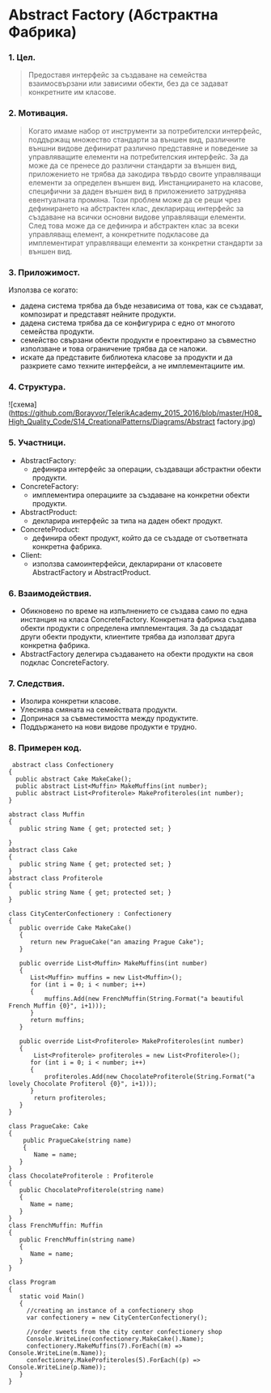 ﻿# Abstract Factory (Абстрактна Фабрика)

### 1. Цел.
> Предоставя интерфейс за създаване на семейства взаимосвързани или зависими обекти, без да се задават конкретните им класове.

### 2. Мотивация.
> Когато имаме набор от инструменти за потребителски интерфейс, поддържащ множество стандарти за външен вид, различните външни 
видове дефинират различно представяне и поведение за управляващите елементи на потребителския интерфейс. За да може да се 
пренесе до различни стандарти за външен вид, приложението не трябва да закодира твърдо своите управляващи елементи за определен 
външен вид. Инстанциирането на класове, специфични за даден външен вид в приложението затруднява евентуалната промяна.
> Този проблем може да се реши чрез дефинирането на абстрактен клас, деклариращ интерфейс за създаване на всички основни 
видове управляващи елементи. След това може да се дефинира и абстрактен клас за всеки управляващ елемент, а конкретните 
подкласове да имплементират управляващи елементи за конкретни стандарти за външен вид.

### 3. Приложимост.
Използва се когато:
* дадена система трябва да бъде независима от това, как се създават, композират и представят нейните продукти.
* дадена система трябва да се конфигурира с едно от многото семейства продукти.
* семейство свързани обекти продукти е проектирано за съвместно използване и това ограничение трябва да се наложи.
* искате да представите библиотека класове за продукти и да разкриете само техните интерфейси, а не имплементациите им.

### 4. Структура.
![схема](https://github.com/Borayvor/TelerikAcademy_2015_2016/blob/master/H08_High_Quality_Code/S14_CreationalPatterns/Diagrams/Abstract factory.jpg)

### 5. Участници.
* AbstractFactory:
    * дефинира интерфейс за операции, създаващи абстрактни обекти продукти. 
* ConcreteFactory:
    * имплементира операциите за създаване на конкретни обекти продукти.
* AbstractProduct:
    * декларира интерфейс за типа на даден обект продукт.
* ConcreteProduct:
    * дефинира обект продукт, който да се създаде от съответната конкретна фабрика.
* Client:
    * използва самоинтерфейси, декларирани от класовете AbstractFactory и AbstractProduct.

### 6. Взаимодействия.
* Обикновено по време на изпълнението се създава само по една инстанция на класа ConcreteFactory. Конкретната фабрика 
създава обекти продукти с определена имплементация. За да създадат други обекти продукти, клиентите трябва да 
използват друга конкретна фабрика.
* AbstractFactory делегира създаването на обекти продукти на своя подклас ConcreteFactory.

### 7. Следствия.
* Изолира конкретни класове.
* Улеснява смяната на семействата продукти.
* Допринася за съвместимостта между продуктите.
* Поддържането на нови видове продукти е трудно.

### 8. Примерен код.
```
 abstract class Confectionery
{
  public abstract Cake MakeCake();
  public abstract List<Muffin> MakeMuffins(int number);
  public abstract List<Profiterole> MakeProfiteroles(int number);
}
```
```
abstract class Muffin
{
   public string Name { get; protected set; }

}
abstract class Cake
{
   public string Name { get; protected set; }
}
abstract class Profiterole
{
   public string Name { get; protected set; }
}
```

```
class CityCenterConfectionery : Confectionery
{
   public override Cake MakeCake()
   {
      return new PragueCake("an amazing Prague Cake");
   }

   public override List<Muffin> MakeMuffins(int number)
   {
      List<Muffin> muffins = new List<Muffin>();
      for (int i = 0; i < number; i++)
      {
          muffins.Add(new FrenchMuffin(String.Format("a beautiful French Muffin {0}", i+1)));
      }
      return muffins;
   }

   public override List<Profiterole> MakeProfiteroles(int number)
   {
       List<Profiterole> profiteroles = new List<Profiterole>();
      for (int i = 0; i < number; i++)
      {
          profiteroles.Add(new ChocolateProfiterole(String.Format("a lovely Chocolate Profiterol {0}", i+1)));
      }
       return profiteroles;
   }
}
```

```
class PragueCake: Cake
{
    public PragueCake(string name)
    {
       Name = name;
   }
}
class ChocolateProfiterole : Profiterole
{
   public ChocolateProfiterole(string name)
   {
      Name = name;
   }
}
class FrenchMuffin: Muffin
{
   public FrenchMuffin(string name)
   {
      Name = name;
   }
}
```

```
class Program
{
   static void Main()
   {
     //creating an instance of a confectionery shop     
     var confectionery = new CityCenterConfectionery();

     //order sweets from the city center confectionery shop
     Console.WriteLine(confectionery.MakeCake().Name);
     confectionery.MakeMuffins(7).ForEach((m) => Console.WriteLine(m.Name));
     confectionery.MakeProfiteroles(5).ForEach((p) => Console.WriteLine(p.Name));
   }
}
```

